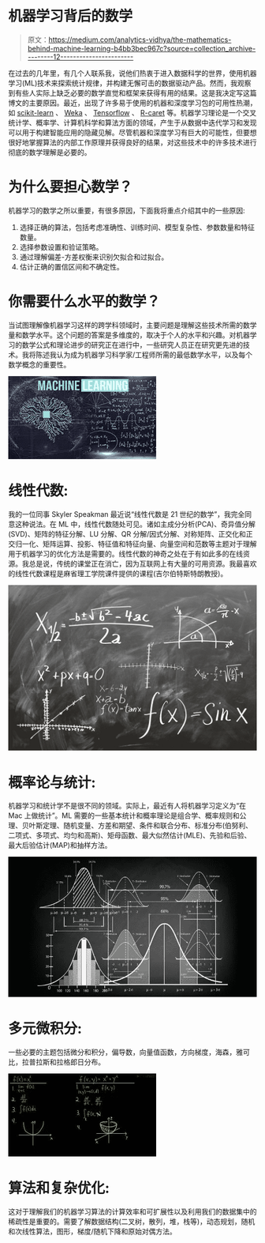 # 机器学习背后的数学

> 原文：<https://medium.com/analytics-vidhya/the-mathematics-behind-machine-learning-b4bb3bec967c?source=collection_archive---------12----------------------->

在过去的几年里，有几个人联系我，说他们热衷于进入数据科学的世界，使用机器学习(ML)技术来探索统计规律，并构建无懈可击的数据驱动产品。然而，我观察到有些人实际上缺乏必要的数学直觉和框架来获得有用的结果。这是我决定写这篇博文的主要原因。最近，出现了许多易于使用的机器和深度学习包的可用性热潮，如 [scikit-learn](http://scikit-learn.org/) 、 [Weka](http://www.cs.waikato.ac.nz/ml/weka/) 、 [Tensorflow](https://www.tensorflow.org/) 、 [R-caret](http://topepo.github.io/caret/index.html) 等。机器学习理论是一个交叉统计学、概率学、计算机科学和算法方面的领域，产生于从数据中迭代学习和发现可以用于构建智能应用的隐藏见解。尽管机器和深度学习有巨大的可能性，但要想很好地掌握算法的内部工作原理并获得良好的结果，对这些技术中的许多技术进行彻底的数学理解是必要的。

# 为什么要担心数学？

机器学习的数学之所以重要，有很多原因，下面我将重点介绍其中的一些原因:

1.  选择正确的算法，包括考虑准确性、训练时间、模型复杂性、参数数量和特征数量。
2.  选择参数设置和验证策略。
3.  通过理解偏差-方差权衡来识别欠拟合和过拟合。
4.  估计正确的置信区间和不确定性。

# 你需要什么水平的数学？

当试图理解像机器学习这样的跨学科领域时，主要问题是理解这些技术所需的数学量和数学水平。这个问题的答案是多维度的，取决于个人的水平和兴趣。对机器学习的数学公式和理论进步的研究正在进行中，一些研究人员正在研究更先进的技术。我将陈述我认为成为机器学习科学家/工程师所需的最低数学水平，以及每个数学概念的重要性。

![](img/0772a0c7c72f29740b9f331841d3cb57.png)

# 线性代数:

我的一位同事 Skyler Speakman 最近说“线性代数是 21 世纪的数学”，我完全同意这种说法。在 ML 中，线性代数随处可见。诸如主成分分析(PCA)、奇异值分解(SVD)、矩阵的特征分解、LU 分解、QR 分解/因式分解、对称矩阵、正交化和正交归一化、矩阵运算、投影、特征值和特征向量、向量空间和范数等主题对于理解用于机器学习的优化方法是需要的。线性代数的神奇之处在于有如此多的在线资源。我总是说，传统的课堂正在消亡，因为互联网上有大量的可用资源。我最喜欢的线性代数课程是麻省理工学院课件提供的课程(吉尔伯特斯特朗教授)。

![](img/d973c7b3f139b0a5c11ad0aea6470ce1.png)

# 概率论与统计:

机器学习和统计学不是很不同的领域。实际上，最近有人将机器学习定义为“在 Mac 上做统计”。ML 需要的一些基本统计和概率理论是组合学、概率规则和公理、贝叶斯定理、随机变量、方差和期望、条件和联合分布、标准分布(伯努利、二项式、多项式、均匀和高斯)、矩母函数、最大似然估计(MLE)、先验和后验、最大后验估计(MAP)和抽样方法。

![](img/c50bac397401b7a90c3a8a682822ab14.png)

# 多元微积分:

一些必要的主题包括微分和积分，偏导数，向量值函数，方向梯度，海森，雅可比，拉普拉斯和拉格郎日分布。

![](img/7f4b0d3912574d42091f31cbdd5c9bab.png)

# 算法和复杂优化:

这对于理解我们的机器学习算法的计算效率和可扩展性以及利用我们的数据集中的稀疏性是重要的。需要了解数据结构(二叉树，散列，堆，栈等)，动态规划，随机和次线性算法，图形，梯度/随机下降和原始对偶方法。